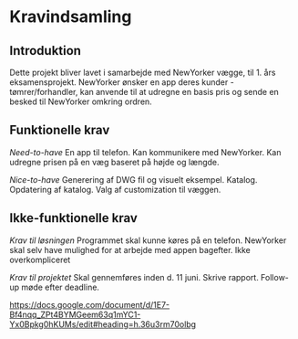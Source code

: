 # Kravindsamling
## Introduktion
Dette projekt bliver lavet i samarbejde med NewYorker vægge, til 1. års eksamensprojekt.
NewYorker ønsker en app deres kunder - tømrer/forhandler, kan anvende til at udregne en basis pris og sende en besked til NewYorker omkring ordren.

## Funktionelle krav
_*Need-to-have*_
En app til telefon.
Kan kommunikere med NewYorker.
Kan udregne prisen på en væg baseret på højde og længde.

_*Nice-to-have*_
Generering af DWG fil og visuelt eksempel.
Katalog.
Opdatering af katalog.
Valg af customization til væggen.

## Ikke-funktionelle krav
_*Krav til løsningen*_
Programmet skal kunne køres på en telefon.
NewYorker skal selv have mulighed for at arbejde med appen bagefter.
Ikke overkompliceret

_*Krav til projektet*_
Skal gennemføres inden d. 11 juni.
Skrive rapport.
Follow-up møde efter deadline.


https://docs.google.com/document/d/1E7-Bf4nqq_ZPt4BYMGeem63q1mYC1-Yx0Bpkg0hKUMs/edit#heading=h.36u3rm70olbg
